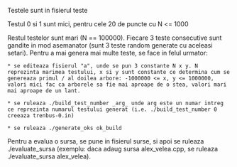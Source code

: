 Testele sunt in fisierul teste

Testul 0 si 1 sunt mici, pentru cele 20 de puncte cu N <= 1000

Restul testelor sunt mari (N == 100000). Fiecare 3 teste consecutive sunt gandite in mod asemanator (sunt 3 teste random generate cu aceleasi setari). Pentru a mai genera mai multe teste, se face in felul urmator:

    * se editeaza fisierul "a", unde se pun 3 constante N x y. N reprezinta marimea testului, x si y sunt constante ce determina cum se genereaza primul / al doilea arbore: -1000000 <= x, y <= 1000000, valori mici fac ca arborele sa fie mai aproape de o stea, valori mari mai aproape de un lant.
    
    * se ruleaza ./build_test_number _arg_ unde arg este un numar intreg ce reprezinta numarul testului generat (i.e. ./build_test_number 0 creeaza trenbus-0.in)
    
    * se ruleaza ./generate_oks ok_build

Pentru a evalua o sursa, se pune in fisierul surse, si apoi se ruleaza ./evaluate_sursa (exemplu: daca adaug sursa alex_velea.cpp, se ruleaza ./evaluate_sursa alex_velea).
